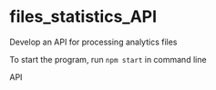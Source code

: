 # files_statistics_API

Develop an API for processing analytics files

To start the program, run `npm start` in command line

API
